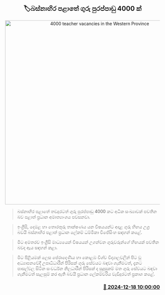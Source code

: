<p align='center'><b><h2 align='center' title='4000 teacher vacancies in the Western Province'>🏷බස්නාහිර පළාතේ ගුරු පුරප්පාඩු 4000 ක්</h2></b></p>
<p align='center'><img src='https://helakuru.sgp1.cdn.digitaloceanspaces.com/esana/images/lib/school-students[1].jpg' width='600' alt='4000 teacher vacancies in the Western Province'></p>

> බස්නාහිර පළාතේ තවදුරටත් ගුරු පුරප්පාඩු 4000 කට අධික සංඛ්‍යාවක් පවතින බව පළාත් ප්‍රධාන අමාත්‍යාංශය පවසනවා.

> ඉංග්‍රීසි, දෙමළ හා තොරතුරු තාක්ෂණය යන විෂය​යන්ට අදාළ ගුරු හිඟය උග්‍ර බවයි බස්නාහිර පළාත් ප්‍රධාන ලේකම් ධම්මිකා විජේසිංහ සඳහන් කළේ.

> මීට අමතරව ඉංග්‍රීසි මාධ්‍යයෙන් විෂයයන් උගන්වන ගුරුවරුන්ගේ හිඟයක් පවතින බවද ඇය සඳහන් කළා.

> මීට පිළියමක් ලෙස පේරාදෙණිය හා කොළඹ විශ්ව විද්‍යාලවලින් පිට වූ අධ්‍යාපනවේදී උපාධිධාරීන් පිරිසක් ගුරු සේවයට බඳවා ගැනීමටත්, දැනට පාසල්වල සිටින සංවර්ධන නිලධාරීන් පිරිසක් ද සුදුසුකම් මත ගුරු සේවයට බඳවා ගැනීමටත් සැලසුම් කර ඇති බවයි ප්‍රධාන ලේකම්වරිය වැඩිදුරටත් ප්‍රකාශ කළේ.



<h3 align='right'><a href='https://www.helakuru.lk/esana/p/105973/'>📅 2024-12-18 10:00:00</a></h3>
